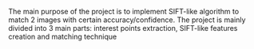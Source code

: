 The main purpose of the project is to implement SIFT-like algorithm to match 2 images with certain accuracy/confidence.
The project is mainly divided into 3 main parts: interest points extraction, SIFT-like features creation and matching technique
